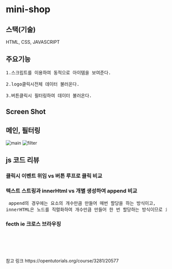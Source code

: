 # mini-shop

## 스택(기술)
HTML, CSS, JAVASCRIPT


## 주요기능
<pre>
1.스크립트를 이용하여 동적으로 아이템을 보여준다. 

2.logo클릭시전체 데이터 불러온다.

3.버튼클릭시 필터링하여 데이터 불러온다.
</pre>


## Screen Shot 

## 메인, 필터링 
![main](https://user-images.githubusercontent.com/22594993/97378484-c379c380-1905-11eb-91e2-039c81c0b72e.png)
![filter](https://user-images.githubusercontent.com/22594993/97378488-c4aaf080-1905-11eb-9292-506b8a667ac1.png)


## js 코드 리뷰
### 클릭시 이벤트 위임 vs 버튼 루프로 클릭 비교

### 텍스트 스트링과 innerHtml vs 개별 생성하여 append 비교 

<pre> append의 경우에는 요소의 개수만큼 만들어 매번 할당을 하는 방식이고,
innerHTML은 노드를 직렬화하여 개수만큼 만들어 한 번 할당하는 방식이므로 innerHTML이 더 빠른 속도로 수행됩니다
</pre>

### fecth ie 크로스 브라우징 

<pre><script src=https://cdn.jsdelivr.net/npm/promise-polyfill@8.1/dist/polyfill.min.js></script>
<script src=https://cdn.jsdelivr.net/npm/whatwg-fetch@3.0/dist/fetch.umd.min.js></script> 
</pre>
참고 링크 https://opentutorials.org/course/3281/20577


